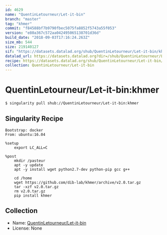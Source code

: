 ```yaml
---
id: 4629
name: "QuentinLetourneur/Let-it-bin"
branch: "master"
tag: "khmer"
commit: "f84588bf7b9790fbec5075fa8852f5743a55f053"
version: "e80a367c572aa042495065138701d36d"
build_date: "2018-09-03T17:16:24.263Z"
size_mb: 544
size: 219140127
sif: "https://datasets.datalad.org/shub/QuentinLetourneur/Let-it-bin/khmer/2018-09-03-f84588bf-e80a367c/e80a367c572aa042495065138701d36d.simg"
datalad_url: https://datasets.datalad.org?dir=/shub/QuentinLetourneur/Let-it-bin/khmer/2018-09-03-f84588bf-e80a367c/
recipe: https://datasets.datalad.org/shub/QuentinLetourneur/Let-it-bin/khmer/2018-09-03-f84588bf-e80a367c/Singularity
collection: QuentinLetourneur/Let-it-bin
---
```


# QuentinLetourneur/Let-it-bin:khmer

```bash
$ singularity pull shub://QuentinLetourneur/Let-it-bin:khmer
```

## Singularity Recipe

```singularity
Bootstrap: docker
From: ubuntu:16.04

%setup
    export LC_ALL=C

%post
    mkdir /pasteur
    apt -y update
    apt -y install wget python2.7-dev python-pip gcc g++
    
	cd /home
    wget https://github.com/dib-lab/khmer/archive/v2.0.tar.gz
    tar -xzf v2.0.tar.gz
    rm v2.0.tar.gz
    pip install khmer
```

## Collection

 - Name: [QuentinLetourneur/Let-it-bin](https://github.com/QuentinLetourneur/Let-it-bin)
 - License: None

